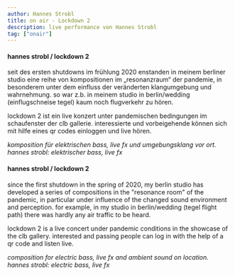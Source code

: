 ```yaml
---
author: Hannes Strobl
title: on air - Lockdown 2
description: live performance von Hannes Strobl
tag: ["onair"]
---
```


#### hannes strobl / lockdown 2

seit des ersten shutdowns im frühlung 2020 enstanden in meinem berliner studio eine
reihe von kompositionen im „resonanzraum“ der pandemie, in besonderem unter dem
einfluss der veränderten klangumgebung und wahrnehmung.
so war z.b. in meinem studio in berlin/wedding (einflugschneise tegel) kaum noch flugverkehr zu hören.

lockdown 2 ist ein live konzert unter pandemischen bedingungen im schaufenster der clb gallerie.
interessierte und vorbeigehende können sich mit hilfe eines qr codes einloggen und live hören.

*komposition für elektrischen bass, live fx und umgebungsklang vor ort. 
hannes strobl: elektrischer bass, live fx*

#### hannes strobl / lockdown 2

since the first shutdown in the spring of 2020, my berlin studio has developed a
series of compositions in the "resonance room" of the pandemic, in particular under
influence of the changed sound environment and perception.
for example, in my studio in berlin/wedding (tegel flight path) there was hardly any air traffic to be heard.

lockdown 2 is a live concert under pandemic conditions in the showcase of the clb gallery.
interested and passing people can log in with the help of a qr code and listen live.

*composition for electric bass, live fx and ambient sound on location. 
hannes strobl: electric bass, live fx*